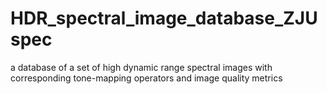 # HDR_spectral_image_database_ZJUspec
a database of a set of high dynamic range spectral images with corresponding tone-mapping operators and image quality metrics
